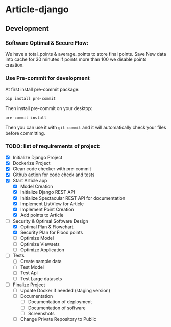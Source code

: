 # Article-django



## Development

### Software Optimal & Secure Flow:
We have a total_points & average_points to store final points.
Save New data into cache for 30 minutes if points more than 100 we disable points creation.


### Use Pre-commit for development
At first install pre-commit package:
```bash
pip install pre-commit
```

Then install pre-commit on your desktop:
```bash
pre-commit install
```

Then you can use it with ```git commit``` and it will automatically check your files before committing.

### TODO: list of requirements of project:
- [x] Initialize Django Project
- [x] Dockerize Project
- [x] Clean code checker with pre-commit
- [x] Github action for code check and tests
- [x] Start Article app
    - [x] Model Creation
    - [x] Initialize Django REST API
    - [x] Initialize Spectacular REST API for documentation
    - [x] Implement ListView for Article
    - [x] Implement Point Creation
    - [x] Add points to Article
- [ ] Security & Optimal Software Design
    - [x] Optimal Plan & Flowchart
    - [x] Security Plan for Flood points
    - [ ] Optimize Model
    - [ ] Optimize Viewsets
    - [ ] Optimize Application
- [ ] Tests
    - [ ] Create sample data
    - [ ] Test Model
    - [ ] Test Api
    - [ ] Test Large datasets
- [ ] Finalize Project
    - [ ] Update Docker if needed (staging version) 
    - [ ] Documentation
        - [ ] Documentation of deployment
        - [ ] Documentation of software
        - [ ] Screenshots
    - [ ] Change Private Repository to Public
